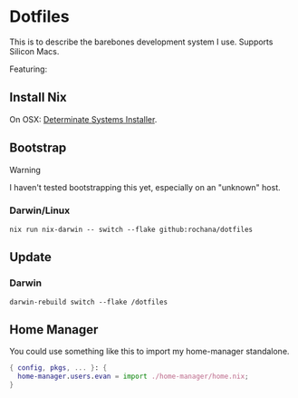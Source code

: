 # Dotfiles

This is to describe the barebones development system I use. Supports Silicon Macs.

Featuring:

## Install Nix

On OSX: [Determinate Systems Installer](https://github.com/DeterminateSystems/nix-installer).

## Bootstrap

> [!WARNING]
> I haven't tested bootstrapping this yet, especially on an "unknown" host.

### Darwin/Linux

`nix run nix-darwin -- switch --flake github:rochana/dotfiles`

## Update

### Darwin

`darwin-rebuild switch --flake /dotfiles`

## Home Manager

You could use something like this to import my home-manager standalone.

```nix
{ config, pkgs, ... }: {
  home-manager.users.evan = import ./home-manager/home.nix;
}
```
